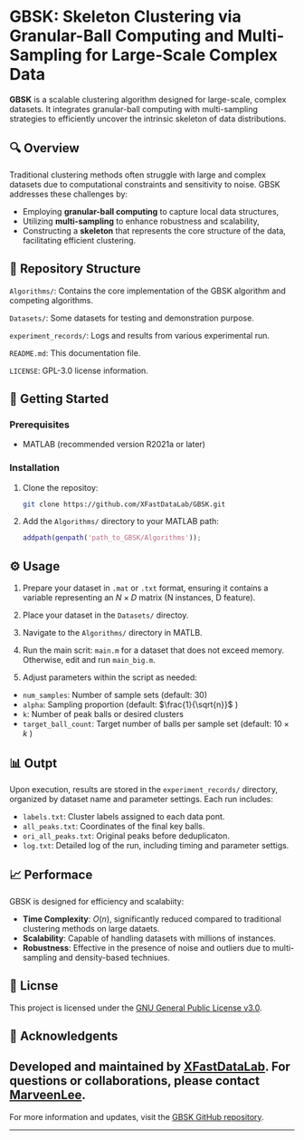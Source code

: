 # GBSK: Skeleton Clustering via Granular-Ball Computing and Multi-Sampling for Large-Scale Complex Data

**GBSK** is a scalable clustering algorithm designed for large-scale, complex datasets. It integrates granular-ball computing with multi-sampling strategies to efficiently uncover the intrinsic skeleton of data distributions.

## 🔍 Overview
Traditional clustering methods often struggle with large and complex datasets due to computational constraints and sensitivity to noise. GBSK addresses these challenges by:

- Employing **granular-ball computing** to capture local data structures,
- Utilizing **multi-sampling** to enhance robustness and scalability,
- Constructing a **skeleton** that represents the core structure of the data, facilitating efficient clustering.

## 📁 Repository Structure

 `Algorithms/`: Contains the core implementation of the GBSK algorithm and competing algorithms.
 
 `Datasets/`: Some datasets for testing and demonstration purpose.
 
 `experiment_records/`: Logs and results from various experimental run.
 
 `README.md`: This documentation file.
 
 `LICENSE`: GPL-3.0 license information.

## 🚀 Getting Started

### Prerequisites
- MATLAB (recommended version R2021a or later)

### Installation

1. Clone the repositoy:
   ```bash
   git clone https://github.com/XFastDataLab/GBSK.git
   ```


2. Add the `Algorithms/` directory to your MATLAB path:
   ```matlab
   addpath(genpath('path_to_GBSK/Algorithms'));
   ```


## ⚙️ Usage

1. Prepare your dataset in `.mat` or `.txt` format, ensuring it contains a variable representing an $N \times D$ matrix (N instances, D feature).

2. Place your dataset in the `Datasets/` directoy.

3. Navigate to the `Algorithms/` directory in MATLB.

4. Run the main scrit: `main.m` for a dataset that does not exceed memory. Otherwise, edit and run `main_big.m`. 

5. Adjust parameters within the script as needed:
  - `num_samples`: Number of sample sets (default: 30)
  - `alpha`: Sampling proportion (default: $\frac{1}{\sqrt{n}}$ )
  - `k`: Number of peak balls or desired clusters
  - `target_ball_count`: Target number of balls per sample set (default: $10 \times k$ )

## 📊 Outpt

Upon execution, results are stored in the `experiment_records/` directory, organized by dataset name and parameter settings. Each run includes:
- `labels.txt`: Cluster labels assigned to each data pont.
- `all_peaks.txt`: Coordinates of the final key balls.
- `ori_all_peaks.txt`: Original peaks before deduplicaton.
- `log.txt`: Detailed log of the run, including timing and parameter settigs.

## 📈 Performace

GBSK is designed for efficiency and scalabiity:

- **Time Complexity**: $O(n)$, significantly reduced compared to traditional clustering methods on large dataets.
- **Scalability**: Capable of handling datasets with millions of instances.
- **Robustness**: Effective in the presence of noise and outliers due to multi-sampling and density-based techniues.

## 📄 Licnse

This project is licensed under the [GNU General Public License v3.0](https://www.gnu.org/licenses/gpl-3.0.en.tml).

## 🤝 Acknowledgents

Developed and maintained by [XFastDataLab](https://github.com/XFastDataLab). For questions or collaborations, please contact [MarveenLee](mailto:G2219100349@gmail.com).
---

For more information and updates, visit the [GBSK GitHub repository](https://github.com/XFastDataLab/GBSK/treemain).

--- 
